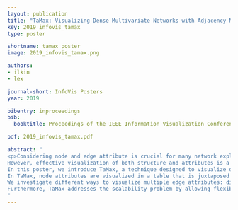 ```yaml
---
layout: publication
title: "TaMax: Visualizing Dense Multivariate Networks with Adjacency Matrices"
key: 2019_infovis_tamax
type: poster

shortname: tamax poster
image: 2019_infovis_tamax.png

authors:
- ilkin
- lex

journal-short: InfoVis Posters
year: 2019

bibentry: inproceedings
bib:
  booktitle: Proceedings of the IEEE Information Visualization Conference - Posters (InfoVis ’19)

pdf: 2019_infovis_tamax.pdf

abstract: "
<p>Considering node and edge attribute is crucial for many network exploration and analysis tasks.
However, effective visualization of both structure and attributes is a challenging problem, especially for dense graphs.
In this poster, we introduce TaMax, a technique designed to visualize dense multivariate graphs with a diverse set of node and edge attributes based on adjacency matrices.
In TaMax, node attributes are visualized in a table that is juxtaposed with the matrix, while edge attributes visualized in the cells.
We investigate different ways to visualize multiple edge attributes: dividing each cells into sub-cells showing different edge attributes or overlaying a secondary attribute with opacity over a cell.
Furthermore, TaMax addresses the scalability problem by allowing flexible grouping based on node attributes and querying based on edge attributes.</p>
"
---
```

